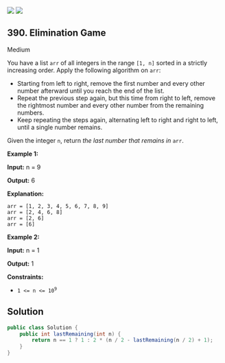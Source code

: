 [![](https://img.shields.io/github/stars/javadev/LeetCode-in-Java?label=Stars&style=flat-square)](https://github.com/javadev/LeetCode-in-Java)
[![](https://img.shields.io/github/forks/javadev/LeetCode-in-Java?label=Fork%20me%20on%20GitHub%20&style=flat-square)](https://github.com/javadev/LeetCode-in-Java/fork)

## 390\. Elimination Game

Medium

You have a list `arr` of all integers in the range `[1, n]` sorted in a strictly increasing order. Apply the following algorithm on `arr`:

*   Starting from left to right, remove the first number and every other number afterward until you reach the end of the list.
*   Repeat the previous step again, but this time from right to left, remove the rightmost number and every other number from the remaining numbers.
*   Keep repeating the steps again, alternating left to right and right to left, until a single number remains.

Given the integer `n`, return _the last number that remains in_ `arr`.

**Example 1:**

**Input:** n = 9

**Output:** 6

**Explanation:**

    arr = [1, 2, 3, 4, 5, 6, 7, 8, 9]
    arr = [2, 4, 6, 8]
    arr = [2, 6]
    arr = [6]

**Example 2:**

**Input:** n = 1

**Output:** 1

**Constraints:**

*   <code>1 <= n <= 10<sup>9</sup></code>

## Solution

```java
public class Solution {
    public int lastRemaining(int n) {
        return n == 1 ? 1 : 2 * (n / 2 - lastRemaining(n / 2) + 1);
    }
}
```
